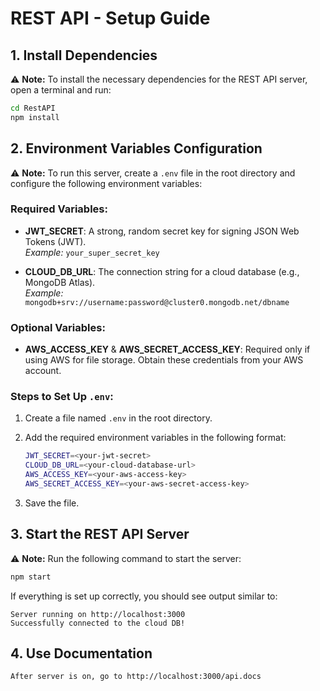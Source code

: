 # REST API - Setup Guide

## 1. Install Dependencies

⚠️ **Note:** To install the necessary dependencies for the REST API server, open a terminal and run:

```sh
cd RestAPI
npm install
```

## 2. Environment Variables Configuration

⚠️ **Note:** To run this server, create a `.env` file in the root directory and configure the following environment variables:

### Required Variables:

- **JWT_SECRET**: A strong, random secret key for signing JSON Web Tokens (JWT).  
  _Example:_ `your_super_secret_key`

- **CLOUD_DB_URL**: The connection string for a cloud database (e.g., MongoDB Atlas).  
  _Example:_ `mongodb+srv://username:password@cluster0.mongodb.net/dbname`

### Optional Variables:

- **AWS_ACCESS_KEY** & **AWS_SECRET_ACCESS_KEY**: Required only if using AWS for file storage. Obtain these credentials from your AWS account.

### Steps to Set Up `.env`:

1. Create a file named `.env` in the root directory.
2. Add the required environment variables in the following format:

    ```sh
    JWT_SECRET=<your-jwt-secret>
    CLOUD_DB_URL=<your-cloud-database-url>
    AWS_ACCESS_KEY=<your-aws-access-key>
    AWS_SECRET_ACCESS_KEY=<your-aws-secret-access-key>
    ```

3. Save the file.

## 3. Start the REST API Server

⚠️ **Note:** Run the following command to start the server:

```sh
npm start
```

If everything is set up correctly, you should see output similar to:

```
Server running on http://localhost:3000
Successfully connected to the cloud DB!
```

## 4. Use Documentation

```
After server is on, go to http://localhost:3000/api.docs
```
